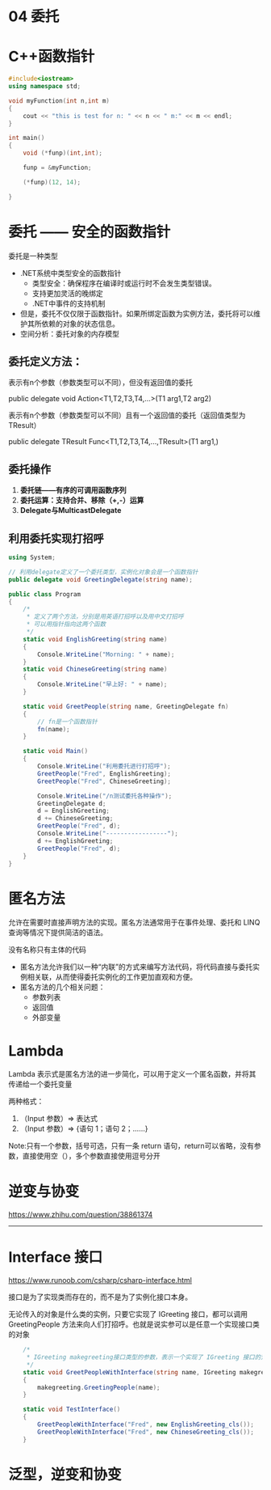 # 04 委托

# C++函数指针

```cpp
#include<iostream>
using namespace std;

void myFunction(int n,int m)
{
	cout << "this is test for n: " << n << " m:" << m << endl;
}

int main()
{
	void (*funp)(int,int);

	funp = &myFunction;

	(*funp)(12, 14);

}
```

# 委托 —— 安全的函数指针

委托是一种类型

- .NET系统中类型安全的函数指针
    - 类型安全：确保程序在编译时或运行时不会发生类型错误。
    - 支持更加灵活的晚绑定
    - .NET中事件的支持机制
- 但是，委托不仅仅限于函数指针。如果所绑定函数为实例方法，委托将可以维护其所依赖的对象的状态信息。
- 空间分析：委托对象的内存模型

## 委托定义方法：

表示有n个参数（参数类型可以不同），但没有返回值的委托

public delegate void Action<T1,T2,T3,T4,...>(T1 arg1,T2 arg2)

表示有n个参数（参数类型可以不同）且有一个返回值的委托（返回值类型为TResult）

public delegate TResult Func<T1,T2,T3,T4,...,TResult>(T1 arg1,)

## 委托操作

1. **委托链——有序的可调用函数序列**
2. **委托运算：支持合并、移除（+,-）运算**
3. **Delegate与MulticastDelegate**

## 利用委托实现打招呼

```csharp
using System;

// 利用delegate定义了一个委托类型，实例化对象会是一个函数指针
public delegate void GreetingDelegate(string name);

public class Program
{
    /*
     * 定义了两个方法，分别是用英语打招呼以及用中文打招呼
     * 可以用指针指向这两个函数
     */
    static void EnglishGreeting(string name)
    {
        Console.WriteLine("Morning: " + name);
    }
    static void ChineseGreeting(string name)
    {
        Console.WriteLine("早上好: " + name);
    }

    static void GreetPeople(string name, GreetingDelegate fn)
    {
        // fn是一个函数指针
        fn(name);
    }

    static void Main()
    {
        Console.WriteLine("利用委托进行打招呼");
        GreetPeople("Fred", EnglishGreeting);
        GreetPeople("Fred", ChineseGreeting);

        Console.WriteLine("/n测试委托各种操作");
        GreetingDelegate d;
        d = EnglishGreeting;
        d += ChineseGreeting;
        GreetPeople("Fred", d);
        Console.WriteLine("-----------------");
        d += EnglishGreeting;
        GreetPeople("Fred", d);
    }
}

```

# 匿名方法

允许在需要时直接声明方法的实现。匿名方法通常用于在事件处理、委托和 LINQ 查询等情况下提供简洁的语法。

没有名称只有主体的代码

- 匿名方法允许我们以一种“内联”的方式来编写方法代码，将代码直接与委托实例相关联，从而使得委托实例化的工作更加直观和方便。
- 匿名方法的几个相关问题：
    - 参数列表
    - 返回值
    - 外部变量

# Lambda

Lambda 表示式是匿名方法的进一步简化，可以用于定义一个匿名函数，并将其传递给一个委托变量

两种格式：

1. （Input 参数）=> 表达式
2. （Input 参数）=> {语句 1；语句 2；……}

Note:只有一个参数，括号可选，只有一条 return 语句，return可以省略，没有参数，直接使用空（），多个参数直接使用逗号分开

# 逆变与协变

https://www.zhihu.com/question/38861374

---

# Interface 接口

https://www.runoob.com/csharp/csharp-interface.html

接口是为了实现类而存在的，而不是为了实例化接口本身。

无论传入的对象是什么类的实例，只要它实现了 IGreeting 接口，都可以调用 GreetingPeople 方法来向人们打招呼。也就是说实参可以是任意一个实现接口类的对象

```csharp
    /*
     * IGreeting makegreeting接口类型的参数，表示一个实现了 IGreeting 接口的对象。
     */
    static void GreetPeopleWithInterface(string name, IGreeting makegreeting)
    {
        makegreeting.GreetingPeople(name);
    }

    static void TestInterface()
    {
        GreetPeopleWithInterface("Fred", new EnglishGreeting_cls());
        GreetPeopleWithInterface("Fred", new ChineseGreeting_cls());
    }

```

# 泛型，逆变和协变